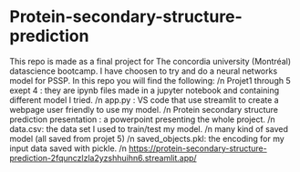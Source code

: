 # Protein-secondary-structure-prediction
This repo is made as a final project for The concordia university (Montréal) datascience bootcamp.
I have choosen to try and do a neural networks model for PSSP.
In this repo you will find the following:
/n Projet1 through 5 exept 4 : they are ipynb files made in a jupyter notebook and containing different model I tried.
/n app.py : VS code that use streamlit to create a webpage user friendly to use my model.
/n Protein secondary structure prediction presentation : a powerpoint presenting the whole project.
/n data.csv: the data set I used to train/test my model.
/n many kind of saved model (all saved from projet 5)
/n saved_objects.pkl: the encoding for my input data saved with pickle.
/n https://protein-secondary-structure-prediction-2fqunczlzla2yzshhuihn6.streamlit.app/
